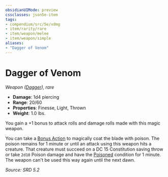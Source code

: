 ```yaml
---
obsidianUIMode: preview
cssclasses: json5e-item
tags:
- compendium/src/5e/xdmg
- item/rarity/rare
- item/weapon/melee
- item/weapon/simple
aliases: 
- "Dagger of Venom"
---
```

# Dagger of Venom
*Weapon ([Dagger](compendium/items/dagger-xphb.md)), rare*  

- **Damage**: 1d4 piercing
- **Range**: 20/60
- **Properties**: Finesse, Light, Thrown
- **Weight**: 1.0 lbs.

You gain a +1 bonus to attack rolls and damage rolls made with this magic weapon.

You can take a [Bonus Action](rules/variant-rules/bonus-action-xphb.md) to magically coat the blade with poison. The poison remains for 1 minute or until an attack using this weapon hits a creature. That creature must succeed on a DC 15 Constitution saving throw or take `2d10` Poison damage and have the [Poisoned](rules/conditions.md#Poisoned) condition for 1 minute. The weapon can't be used this way again until the next dawn.

*Source: SRD 5.2*